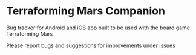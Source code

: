 # Terraforming Mars Companion

Bug tracker for Android and iOS app built to be used with the board game Terraforming Mars

Please report bugs and suggestions for improvements under [Issues](https://github.com/gotling/terraforming-mars-companion/issues)
